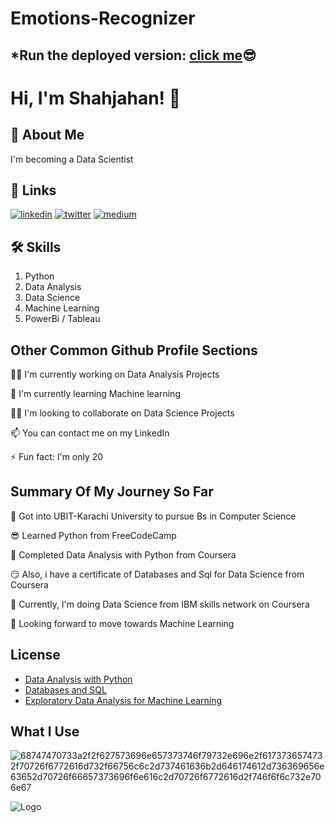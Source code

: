 # Emotions-Recognizer
## *Run the deployed version: [click me](https://shahjahanmirza-movie-recommender-main-vk97b1.streamlit.app/)😎








# Hi, I'm Shahjahan! 👋


## 🚀 About Me
I'm becoming a Data Scientist


## 🔗 Links
[![linkedin](https://img.shields.io/badge/linkedin-0A66C2?style=for-the-badge&logo=linkedin&logoColor=white)](https://www.linkedin.com/in/shahjahan-mirza-a60a6b231)
[![twitter](https://img.shields.io/badge/twitter-1DA1F2?style=for-the-badge&logo=twitter&logoColor=white)](https://twitter.com/shaju_official)
[![medium](https://img.shields.io/badge/-MEDIUM-black)](https://medium.com/@03318325446sm)

## 🛠 Skills
1. Python
2. Data Analysis
3. Data Science
4. Machine Learning
5. PowerBi / Tableau


## Other Common Github Profile Sections
👩‍💻 I'm currently working on Data Analysis Projects

🧠 I'm currently learning Machine learning

👯‍♀️ I'm looking to collaborate on Data Science Projects

📫 You can contact me on my LinkedIn

⚡️ Fun fact: I'm only 20 

## Summary Of My Journey So Far

🤩 Got into UBIT-Karachi University to pursue Bs in Computer Science

😎 Learned Python from FreeCodeCamp

🥳 Completed Data Analysis with Python from Coursera

😏 Also, i have a certificate of Databases and Sql for Data Science from Coursera

🥰 Currently, I'm doing Data Science from IBM skills network on Coursera

🤑 Looking forward to move towards Machine Learning
## License

 - [Data Analysis with Python](https://coursera.org/share/138975e26aaadc5d44621087b7b49d4e)
 - [Databases and SQL](https://coursera.org/share/4a9d23a7918ff43f979f8ef4ff14e187)
 - [Exploratory Data Analysis for Machine Learning](https://coursera.org/share/1f30101b46cfc32428e63044acf730f4)
## What I Use
![68747470733a2f2f627573696e657373746f79732e696e2f6173736574732f70726f6772616d732f66756c6c2d737461636b2d646174612d736369656e63652d70726f66657373696f6e616c2d70726f6772616d2f746f6f6c732e706e67](https://github.com/ShahjahanMirza/ShahjahanMirza/assets/103453568/436eb989-9666-4a79-93cb-ef23f0257952)


![Logo](https://github-readme-stats.vercel.app/api?username=ShahjahanMirza&&show_icons=true&title_color=ffffff&icon_color=bb2acf&text_color=daf7dc&bg_color=151515)

